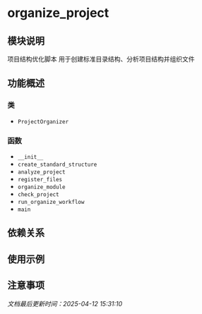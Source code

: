 # organize_project

## 模块说明
项目结构优化脚本
用于创建标准目录结构、分析项目结构并组织文件

## 功能概述

### 类

- `ProjectOrganizer`

### 函数

- `__init__`
- `create_standard_structure`
- `analyze_project`
- `register_files`
- `organize_module`
- `check_project`
- `run_organize_workflow`
- `main`

## 依赖关系

## 使用示例

## 注意事项

*文档最后更新时间：2025-04-12 15:31:10*